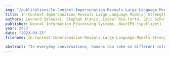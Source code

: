 ```yaml
---
img: "/publications/In-Context-Impersonation-Reveals-Large-Language-Models-Strengths-and-Biases.png"
title: In-Context Impersonation Reveals Large Language Models' Strengths and Biases
authors: Leonard Salewski, Stephan Alaniz, Isabel Rio-Torto, Eric Schulz, Zeynep Akata
publisher: Neural Information Processing Systems, NeurIPS (spotlight)
year: 2023
date: "2023-09-25"
filename: In-Context-Impersonation-Reveals-Large-Language-Models-Strengths-and-Biases

abstract: "In everyday conversations, humans can take on different roles and adapt their vocabulary to their chosen roles. We explore whether LLMs can take on, that is impersonate, different roles when they generate text in-context. We ask LLMs to assume different personas before solving vision and language tasks. We do this by prefixing the prompt with a persona that is associated either with a social identity or domain expertise. In a multi-armed bandit task, we find that LLMs pretending to be children of different ages recover human-like developmental stages of exploration. In a language-based reasoning task, we find that LLMs impersonating domain experts perform better than LLMs impersonating non-domain experts. Finally, we test whether LLMs' impersonations are complementary to visual information when describing different categories. We find that impersonation can improve performance: an LLM prompted to be a bird expert describes birds better than one prompted to be a car expert. However, impersonation can also uncover LLMs' biases: an LLM prompted to be a man describes cars better than one prompted to be a woman. These findings demonstrate that LLMs are capable of taking on diverse roles and that this in-context impersonation can be used to uncover their hidden strengths and biases."
---
```

